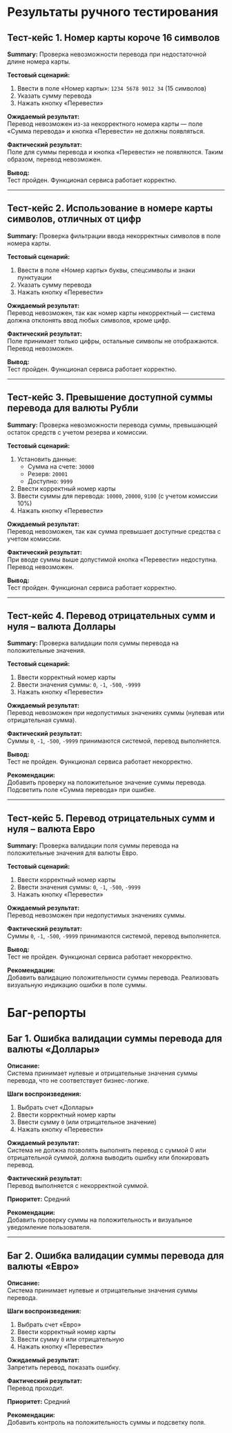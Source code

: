 # Результаты ручного тестирования

## Тест-кейс 1. Номер карты короче 16 символов  
**Summary:** Проверка невозможности перевода при недостаточной длине номера карты.

**Тестовый сценарий:**
1. Ввести в поле «Номер карты»: `1234 5678 9012 34` (15 символов)
2. Указать сумму перевода
3. Нажать кнопку «Перевести»

**Ожидаемый результат:**  
Перевод невозможен из-за некорректного номера карты — поле «Сумма перевода» и кнопка «Перевести» не должны появляться.

**Фактический результат:**  
Поле для суммы перевода и кнопка «Перевести» не появляются. Таким образом, перевод невозможен.

**Вывод:**  
Тест пройден. Функционал сервиса работает корректно.

---

## Тест-кейс 2. Использование в номере карты символов, отличных от цифр  
**Summary:** Проверка фильтрации ввода некорректных символов в поле номера карты.

**Тестовый сценарий:**
1. Ввести в поле «Номер карты» буквы, спецсимволы и знаки пунктуации
2. Указать сумму перевода
3. Нажать кнопку «Перевести»

**Ожидаемый результат:**  
Перевод невозможен, так как номер карты некорректный — система должна отклонять ввод любых символов, кроме цифр.

**Фактический результат:**  
Поле принимает только цифры, остальные символы не отображаются. Перевод невозможен.

**Вывод:**  
Тест пройден. Функционал сервиса работает корректно.

---

## Тест-кейс 3. Превышение доступной суммы перевода для валюты Рубли  
**Summary:** Проверка невозможности перевода суммы, превышающей остаток средств с учетом резерва и комиссии.

**Тестовый сценарий:**
1. Установить данные:
   - Сумма на счете: `30000`
   - Резерв: `20001`
   - Доступно: `9999`
2. Ввести корректный номер карты
3. Ввести суммы для перевода: `10000`, `20000`, `9100` (с учетом комиссии 10%)
4. Нажать кнопку «Перевести»

**Ожидаемый результат:**  
Перевод невозможен, так как сумма превышает доступные средства с учетом комиссии.

**Фактический результат:**  
При вводе суммы выше допустимой кнопка «Перевести» недоступна. Перевод невозможен.

**Вывод:**  
Тест пройден. Функционал сервиса работает корректно.

---

## Тест-кейс 4. Перевод отрицательных сумм и нуля – валюта Доллары  
**Summary:** Проверка валидации поля суммы перевода на положительные значения.

**Тестовый сценарий:**
1. Ввести корректный номер карты
2. Ввести значения суммы: `0`, `-1`, `-500`, `-9999`
3. Нажать кнопку «Перевести»

**Ожидаемый результат:**  
Перевод невозможен при недопустимых значениях суммы (нулевая или отрицательная сумма).

**Фактический результат:**  
Суммы `0`, `-1`, `-500`, `-9999` принимаются системой, перевод выполняется.

**Вывод:**  
Тест не пройден. Функционал сервиса работает некорректно.

**Рекомендации:**  
Добавить проверку на положительное значение суммы перевода. Подсветить поле «Сумма перевода» при ошибке.

---

## Тест-кейс 5. Перевод отрицательных сумм и нуля – валюта Евро  
**Summary:** Проверка валидации поля суммы перевода на положительные значения для валюты Евро.

**Тестовый сценарий:**
1. Ввести корректный номер карты
2. Ввести значения суммы: `0`, `-1`, `-500`, `-9999`
3. Нажать кнопку «Перевести»

**Ожидаемый результат:**  
Перевод невозможен при недопустимых значениях суммы.

**Фактический результат:**  
Суммы `0`, `-1`, `-500`, `-9999` принимаются системой, перевод выполняется.

**Вывод:**  
Тест не пройден. Функционал сервиса работает некорректно.

**Рекомендации:**  
Добавить валидацию положительности суммы перевода. Реализовать визуальную индикацию ошибки в поле суммы.




# Баг-репорты

## Баг 1. Ошибка валидации суммы перевода для валюты «Доллары»

**Описание:**  
Система принимает нулевые и отрицательные значения суммы перевода, что не соответствует бизнес-логике.

**Шаги воспроизведения:**  
1. Выбрать счет «Доллары»  
2. Ввести корректный номер карты  
3. Ввести сумму `0` (или отрицательное значение)  
4. Нажать кнопку «Перевести»

**Ожидаемый результат:**  
Система не должна позволять выполнять перевод с суммой 0 или отрицательной суммой, должна выводить ошибку или блокировать перевод.

**Фактический результат:**  
Перевод выполняется с некорректной суммой.

**Приоритет:** Средний

**Рекомендации:**  
Добавить проверку суммы на положительность и визуальное уведомление пользователя.

---

## Баг 2. Ошибка валидации суммы перевода для валюты «Евро»

**Описание:**  
Система принимает нулевые и отрицательные значения суммы перевода.

**Шаги воспроизведения:**  
1. Выбрать счет «Евро»  
2. Ввести корректный номер карты  
3. Ввести сумму `0` или отрицательную  
4. Нажать кнопку «Перевести»

**Ожидаемый результат:**  
Запретить перевод, показать ошибку.

**Фактический результат:**  
Перевод проходит.

**Приоритет:** Средний

**Рекомендации:**  
Добавить контроль на положительность суммы и подсветку поля.

